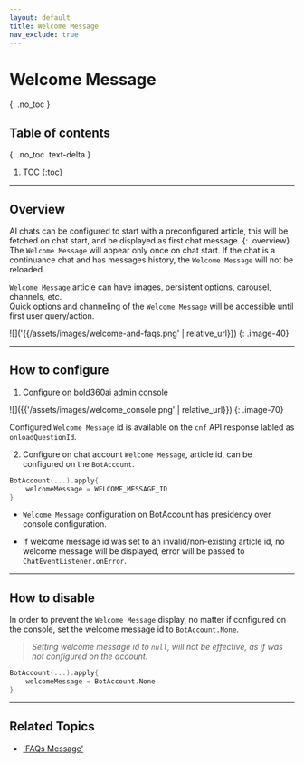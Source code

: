 ```yaml
---
layout: default
title: Welcome Message
nav_exclude: true
---
```


# Welcome Message
{: .no_toc }

## Table of contents
{: .no_toc .text-delta }

1. TOC
{:toc}

---

## Overview
AI chats can be configured to start with a preconfigured article, this will be fetched on chat start, and be displayed as first chat message. 
{: .overview} 
The `Welcome Message` will appear only once on chat start. If the chat is a continuance chat and has messages history, the `Welcome Message` will not be reloaded.  

`Welcome Message` article can have images, persistent options, carousel, channels, etc.   
Quick options and channeling of the `Welcome Message` will be accessible until first user query/action.  

![]('{{/assets/images/welcome-and-faqs.png' | relative_url}})
{: .image-40}

---

## How to configure
1. Configure on bold360ai admin console

![]({{'/assets/images/welcome_console.png' | relative_url}})
{: .image-70}

Configured `Welcome Message` id is available on the `cnf` API response labled as `onloadQuestionId`.   
   
2. Configure on chat account
`Welcome Message`, article id, can be configured on the `BotAccount`.
```kotlin
BotAccount(...).apply{
    welcomeMessage = WELCOME_MESSAGE_ID
}
```

- `Welcome Message` configuration on BotAccount has presidency over console configuration.

- If welcome message id was set to an invalid/non-existing article id, no welcome message will be displayed, error will be passed to `ChatEventListener.onError`.   

---

## How to disable
In order to prevent the `Welcome Message` display, no matter if configured on the console, set the welcome message id to `BotAccount.None`.   
> _Setting welcome message id to `null`, will not be effective, as if was not configured on the account._

```kotlin
BotAccount(...).apply{
    welcomeMessage = BotAccount.None
}
```
 ---

## Related Topics
 - [`FAQs Message'](./faqs-message)